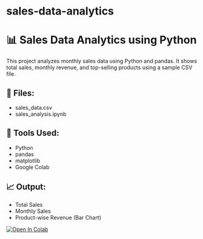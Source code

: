 # sales-data-analytics
# 📊 Sales Data Analytics using Python

This project analyzes monthly sales data using Python and pandas. It shows total sales, monthly revenue, and top-selling products using a sample CSV file.

## 📁 Files:
- sales_data.csv
- sales_analysis.ipynb

## 🔧 Tools Used:
- Python
- pandas
- matplotlib
- Google Colab

## 📈 Output:
- Total Sales
- Monthly Sales
- Product-wise Revenue (Bar Chart)

[![Open In Colab](https://colab.research.google.com/assets/colab-badge.svg)](https://colab.research.google.com/github/cathub501/sales-data-analytics/blob/main/sales_analysis.ipynb)
